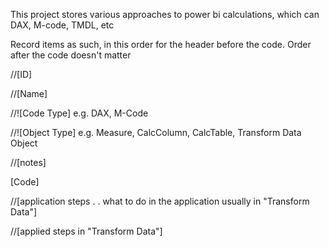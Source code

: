 This project stores various approaches to power bi calculations, which can DAX, M-code, TMDL, etc

Record items as such, in this order for the header before the code.  Order after the code doesn't matter

//[ID]

//[Name]

//![Code Type] e.g. DAX, M-Code

//![Object Type] e.g. Measure, CalcColumn, CalcTable, Transform Data Object

//[notes]

[Code]

//[application steps . . what to do in the application usually in "Transform Data"]

//[applied steps in "Transform Data"]
